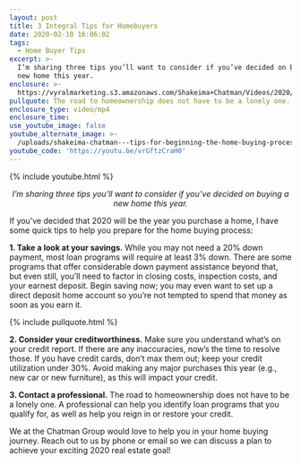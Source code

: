 ```yaml
---
layout: post
title: 3 Integral Tips for Homebuyers
date: 2020-02-10 16:06:02
tags:
  - Home Buyer Tips
excerpt: >-
  I’m sharing three tips you’ll want to consider if you’ve decided on buying a
  new home this year.
enclosure: >-
  https://vyralmarketing.s3.amazonaws.com/Shakeima+Chatman/Videos/2020/3+Integral+Tips+for+Homebuyers.mp4
pullquote: The road to homeownership does not have to be a lonely one.
enclosure_type: video/mp4
enclosure_time:
use_youtube_image: false
youtube_alternate_image: >-
  /uploads/shakeima-chatman---tips-for-beginning-the-home-buying-process-youtube.jpg
youtube_code: 'https://youtu.be/vrGftzCraH0'
---
```


{% include youtube.html %}

<p style="text-align: center;"><em>I’m sharing three tips you’ll want to consider if you’ve decided on buying a new home this year.</em></p>

If you’ve decided that 2020 will be the year you purchase a home, I have some quick tips to help you prepare for the home buying process:&nbsp;

**1\. Take a look at your savings.** While you may not need a 20% down payment, most loan programs will require at least 3% down. There are some programs that offer considerable down payment assistance beyond that, but even still, you’ll need to factor in closing costs, inspection costs, and your earnest deposit. Begin saving now; you may even want to set up a direct deposit home account so you’re not tempted to spend that money as soon as you earn it.&nbsp;

{% include pullquote.html %}

**2\. Consider your creditworthiness.** Make sure you understand what’s on your credit report. If there are any inaccuracies, now’s the time to resolve those. If you have credit cards, don’t max them out; keep your credit utilization under 30%. Avoid making any major purchases this year (e.g., new car or new furniture), as this will impact your credit.&nbsp;

**3\. Contact a professional.** The road to homeownership does not have to be a lonely one. A professional can help you identify loan programs that you qualify for, as well as help you reign in or restore your credit. &nbsp;

We at the Chatman Group would love to help you in your home buying journey. Reach out to us by phone or email so we can discuss a plan to achieve your exciting 2020 real estate goal\!